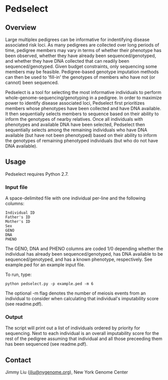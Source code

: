 # Pedselect

## Overview
Large multiplex pedigrees can be informative for indentifying disease associated risk loci. As many pedigrees are collected over long periods of time, pedigree members may vary in terms of whether their phenotype has been observed, whether they have already been sequenced/genotyped, and whether they have DNA collected that can readily been sequenced/genotyped. Given budget constraints, only sequencing some members may be feasible. Pedigree-based genotype imputation methods can then be used to 'fill-in' the genotypes of members who have not (or cannot) been sequenced.

Pedselect is a tool for selecting the most informative individuals to perform whole-genome-sequencing/genotyping in a pedigree. In order to maximize power to identify disease associated loci, Pedselect first prioritizes members whose phenotypes have been collected and have DNA available. It then sequentially selects members to sequence based on their ability to inform the genotypes of nearby relatives. Once all individuals with phenotypes and available DNA have been selected, Pedselect then sequentially selects among the remaining individuals who have DNA available (but have not been phenotyped) based on their ability to inform the genotypes of remaining phenotyped individuals (but who do not have DNA available).

## Usage
Pedselect requires Python 2.7.
### Input file
A space-delimited file with one individual per-line and the following columns:
```
Individual ID
Father's ID
Mother's ID
Sex
GENO
DNA
PHENO
```
The GENO, DNA and PHENO columns are coded 1/0 depending whether the individual has already been sequenced/genotyped, has DNA available to be sequenced/genotyped, and has a known phenotype, respectively. See example.ped for an example input file.

To run, type:
```
python pedselect.py -p example.ped -m 6
```

The optional -m flag denotes the number of meiosis events from an individual to consider when calculating that individual's imputability score (see readme.pdf).

### Output
The script will print out a list of individuals ordered by priority for sequencing. Next to each individual is an overall imputability score for the rest of the pedigree assuming that individual and all those preceeding them has been sequenced (see readme.pdf).

## Contact
Jimmy Liu (jliu@nygenome.org), New York Genome Center
